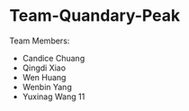 # Team-Quandary-Peak

Team Members:
- Candice Chuang
- Qingdi Xiao
- Wen Huang
- Wenbin Yang
- Yuxinag Wang
11
